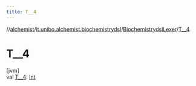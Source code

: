 ```yaml
---
title: T__4
---
```

//[alchemist](../../../index.html)/[it.unibo.alchemist.biochemistrydsl](../index.html)/[BiochemistrydslLexer](index.html)/[T__4](-t__4.html)



# T__4



[jvm]\
val [T__4](-t__4.html): [Int](https://kotlinlang.org/api/latest/jvm/stdlib/kotlin/-int/index.html)




